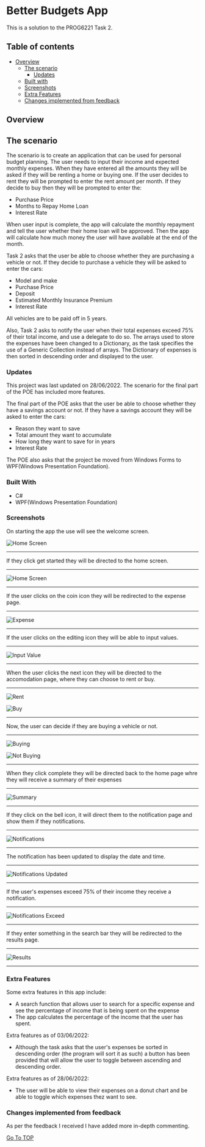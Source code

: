 # Better Budgets App<a name="TOP"></a>

This is a solution to the PROG6221 Task 2.

## Table of contents

- [Overview](#overview)
  - [The scenario](#the-scenario)
      - [Updates](#updates)
  - [Built with](#built-with)
  - [Screenshots](#screenshots)
  - [Extra Features](#extra-features)
  - [Changes implemented from feedback](#changes-implemented-from-feedback)


## Overview

## The scenario

The scenario is to create an application that can be used for personal
budget planning. The user needs to input their income and expected monthly expenses. 
When they have entered all the amounts they will be asked if they will be renting a home or buying one.
If the user decides to rent they will be prompted to enter the rent amount per month.
If they decide to buy then they will be prompted to enter the: 
 - Purchase Price
 - Months to Repay Home Loan
 - Interest Rate
 
When user input is complete, the app will calculate the monthly repayment and tell the user whether their home loan will be approved.
Then the app will calculate how much money the user will have available at the end of the month.

Task 2 asks that the user be able to choose whether they are purchasing a vehicle or not. If they decide to purchase a vehicle they will be asked to enter the cars:
 - Model and make
 - Purchase Price
 - Deposit
 - Estimated Monthly Insurance Premium
 - Interest Rate

All vehicles are to be paid off in 5 years.

Also, Task 2 asks to notify the user when their total expenses exceed 75% of their total income, and use a delegate to do so. 
The arrays used to store the expenses have been changed to a Dictionary, as the task specifies the use of a Generic Collection instead of arrays.
The Dictionary of expenses is then sorted in descending order and displayed to the user.


### Updates

This project was last updated on 28/06/2022. The scenario for the final part of the POE has included more features.

The final part of the POE asks that the user be able to choose whether they have a savings account or not. If they have a savings account they will be asked to enter the cars:
 - Reason they want to save
 - Total amount they want to accumulate
 - How long they want to save for in years
 - Interest Rate
 
 The POE also asks that the project be moved from Windows Forms to WPF(Windows Presentation Foundation).

### Built With
  
  - C#
  - WPF(Windows Presentation Foundation)

### Screenshots

On starting the app the use will see the welcome screen.

![Home Screen](./SolutionImages/MainScreen.png "Welcome Screen")

- - - -
If they click get started they will be directed to the home screen.
- - - -
![Home Screen](./SolutionImages/Home.png "Home Screen")

- - - -
If the user clicks on the coin icon they will be redirected to the expense page.
- - - -
 ![Expense](./SolutionImages/Expense.png "Expense Screen")
 
- - - -
 If the user clicks on the editing icon they will be able to input values.
 - - - -
 ![Input Value](./SolutionImages/EditExpense.png "Editing Values")
 
 - - - -
When the user clicks the next icon they will be directed to the accomodation page, 
where they can choose to rent or buy.
- - - -
 ![Rent](./SolutionImages/Renting.png "Renting Screen")
 
 ![Buy](./SolutionImages/Buying.png "Buying Screen")
 
- - - - 
Now, the user can decide if they are buying a vehicle or not.
- - - -
 ![Buying](./SolutionImages/BuyVehicle.png "Buying Vehicle Screen")
 
 ![Not Buying](./SolutionImages/NoVehicle.png "Not Buying Vehicle Screen")
 
- - - - 
 When they click complete they will be directed back to the home page whre they will receive a summary of their expenses
- - - - 
  ![Summary](./SolutionImages/Summary.png "Summary")
  


  


- - - -
  If they click on the bell icon, it will direct them to the notification page and show them if they notifications.
- - - -   
  ![Notifications](./SolutionImages/BellIcon.png "Notification Screen")


- - - -
  The notification has been updated to display the date and time.
- - - -
  ![Notifications Updated](./SolutionImages/UpdatedNotification.png "Notification Screen Updated")


- - - -
  If the user's expenses exceed 75% of their income they receive a notification.
- - - -
  ![Notifications Exceed](./SolutionImages/Exceeds75Notif.png "User's expenses exceed 75% of Income Notification")

- - - -
  If they enter something in the search bar they will be redirected to the results page.
- - - -   
  ![Results](./SolutionImages/searchResults.png "Search Results")
  
- - - -
  
### Extra Features
  
  Some extra features in this app include:
  - A search function that allows user to search for a specific expense and see the percentage of income that is being spent on the expense
  - The app calculates the percentage of the income that the user has spent.

  Extra features as of 03/06/2022:   
   - Although the task asks that the user's expenses be sorted in descending order (the program will sort it as such) a button has been provided that will allow the        user to toggle between ascending and descending order.

  Extra features as of 28/06/2022:   
   - The user will be able to view their expenses on a donut chart and be able to toggle which expenses thez want to see.
  
### Changes implemented from feedback

As per the feedback I received I have added more in-depth commenting.

[Go To TOP](#TOP)
